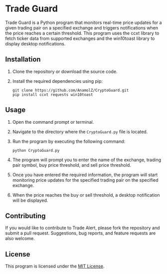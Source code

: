 # Trade Guard

Trade Guard is a Python program that monitors real-time price updates for a given trading pair on a specified exchange and triggers notifications when the price reaches a certain threshold. This program uses the ccxt library to fetch ticker data from supported exchanges and the win10toast library to display desktop notifications.

## Installation

1. Clone the repository or download the source code.
2. Install the required dependencies using pip:

    ```
    git clone https://github.com/AnamolZ/CryptoGuard.git
    pip install ccxt requests win10toast
    ```

## Usage

1. Open the command prompt or terminal.
2. Navigate to the directory where the `CryptoGuard.py` file is located.
3. Run the program by executing the following command:

    ```
    python CryptoGuard.py
    ```
4. The program will prompt you to enter the name of the exchange, trading pair symbol, buy price threshold, and sell price threshold.
5. Once you have entered the required information, the program will start monitoring price updates for the specified trading pair on the specified exchange.
6. When the price reaches the buy or sell threshold, a desktop notification will be displayed.

## Contributing

If you would like to contribute to Trade Alert, please fork the repository and submit a pull request. Suggestions, bug reports, and feature requests are also welcome. 

## License

This program is licensed under the [MIT License](https://github.com/example/trade-alert/blob/main/LICENSE).
